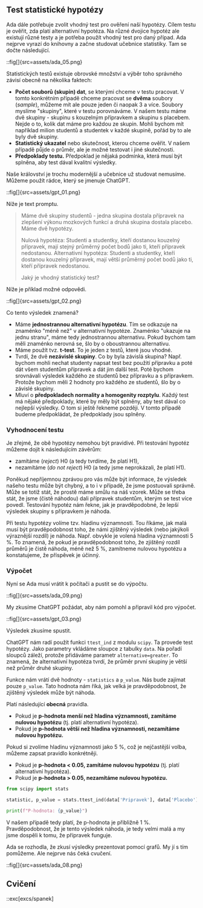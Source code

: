 ## Test statistické hypotézy

Ada dále potřebuje zvolit vhodný test pro ověření naší hypotézy. Cílem testu je ověřit, zda platí alternativní hypotéza. Na různé dvojice hypotéz ale existují různé testy a je potřeba použít vhodný test pro daný případ. Ada nejprve vyrazí do knihovny a začne studovat učebnice statistiky. Tam se dočte následující.

::fig[]{src=assets/ada_05.png}

Statistických testů existuje obrovské množství a výběr toho správného závisí obecně na několika faktech:

- **Počet souborů (skupin) dat**, se kterými chceme v testu pracovat. V tomto konkrétním případě chceme pracovat se **dvěma** soubory (*sample*), můžeme mít ale pouze jeden či naopak 3 a více. Soubory myslíme "skupiny", které v testu porovnáváme. V našem testu máme dvě skupiny - skupinu s kouzelným přípravkem a skupinu s placebem. Nejde o to, kolik dat máme pro každou ze skupin. Mohli bychom mít například milion studentů a studentek v každé skupině, pořád by to ale byly dvě skupiny.
- **Statistický ukazatel** nebo skutečnost, kterou chceme ověřit. V našem případě půjde o průměr, ale je možné testovat i jiné skutečnosti.
- **Předpoklady testu.** Předpoklad je nějaká podmínka, která musí být splněna, aby test dával kvalitní výsledky.

Naše království je trochu modernější a učebnice už studovat nemusíme. Můžeme použít rádce, který se jmenuje ChatGPT.

::fig[]{src=assets/gpt_01.png}

Níže je text promptu.

> Máme dvě skupiny studentů - jedna skupina dostala přípravek na zlepšení výkonu mozkových funkcí a druhá skupina dostala placebo. Máme dvě hypotézy.
>
> Nulová hypotéza: Studenti a studentky, kteří dostanou kouzelný přípravek, mají stejný průměrný počet bodů jako ti, kteří přípravek nedostanou.
> Alternativní hypotéza: Studenti a studentky, kteří dostanou kouzelný přípravek, mají větší průměrný počet bodů jako ti, kteří přípravek nedostanou.
>
> Jaký je vhodný statistický test?

Níže je příklad možné odpovědi.

::fig[]{src=assets/gpt_02.png}

Co tento výsledek znamená?

- Máme **jednostrannou alternativní hypotézu**. Tím se odkazuje na znaménko "méně než" v alternativní hypotéze. Znaménko "ukazuje na jednu stranu", máme tedy jednostrannou alternativu. Pokud bychom tam měli znaménko nerovná se, šlo by o oboustrannou alternativu.
- Máme použít tvz. **t-test**. To je jeden z testů, které jsou vhodné.
- Tvrdí, že dvě **nezávislé skupiny**. Co by byla závislá skupina? Např. bychom mohli nechat studenty napsat test bez použití přípravku a poté dát všem studentům přípravek a dát jim další test. Poté bychom srovnávali výsledek každého ze studentů bez přípravku a s přípravkem. Protože bychom měli 2 hodnoty pro každého ze studentů, šlo by o závislé skupiny.
- Mluví o **předpokladech normality a homogenity rozptylu**. Každý test má nějaké předpoklady, které by měly být splněny, aby test dával co nejlepší výsledky. O tom si ještě řekneme později. V tomto případě budeme předpokládat, že předpoklady jsou splněny.

### Vyhodnocení testu

Je zřejmé, že obě hypotézy nemohou být pravidivé. Při testování hypotéz můžeme dojít k následujícím závěrům:

* zamítáme (*reject*) H0 (a tedy tvrdíme, že platí H1),
* nezamítáme (*do not reject*) H0 (a tedy jsme neprokázali, že platí H1).

Poněkud nepříjemnou zprávou pro vás může být informace, že výsledek našeho testu může být chybný, a to i v případě, že jsme postuovali správně. Může se totiž stát, že prostě máme smůlu na náš vzorek. Může se třeba stát, že jsme (čistě náhodou) dali přípravek studentům, kterým se test více povedl. Testování hypotéz nám řekne, jak je pravděpodobné, že lepší výsledek skupiny s přípravkem je náhoda.

Při testu hypotézy volíme tzv. hladinu významnosti. Tou říkáme, jak malá musí být pravděpodobnost toho, že námi zjištěný výsledek (nebo jakýkoli výraznější rozdíl) je náhoda. Např. obvykle je volená hladina významnosti 5 %. To znamená, že pokud je pravděpodobnost toho, že zjištěný rozdíl průměrů je čistě náhoda, méně než 5 %, zamítneme nulovou hypotézu a konstatujeme, že příspěvek je účinný.

### Výpočet

Nyní se Ada musí vrátit k počítači a pustit se do výpočtu.

::fig[]{src=assets/ada_09.png}

My zkusíme ChatGPT požádat, aby nám pomohl a připravil kód pro výpočet.

::fig[]{src=assets/gpt_03.png}

Výsledek zkusíme spustit.

ChatGPT nám radí použít funkci `ttest_ind` z modulu `scipy`. Ta provede test hypotézy. Jako parametry vkládáme sloupce z tabulky `data`. Na pořadí sloupců záleží, protože přidáváme parametr `alternative=greater`. To znamená, že alternativní hypotéza tvrdí, že průměr první skupiny je větší než průměr druhé skupiny.

Funkce nám vrátí dvě hodnoty - `statistics` a `p_value`. Nás bude zajímat pouze `p_value`. Tato hodnota nám říká, jak velká je pravděpodobnost, že zjištěný výsledek může být náhoda.

Platí následující **obecná** pravidla.

- Pokud je **p-hodnota menší než hladina významnosti, zamítáme nulovou hypotézu** (tj. platí alternativní hypotéza).
- Pokud je **p-hodnota větší než hladina významnosti, nezamítáme nulovou hypotézu.**

Pokud si zvolíme hladinu významnosti jako 5 %, což je nejčastější volba, můžeme zapsat pravidlo konkrétněji.

- Pokud je **p-hodnota < 0.05, zamítáme nulovou hypotézu** (tj. platí alternativní hypotéza).
- Pokud je **p-hodnota > 0.05, nezamítáme nulovou hypotézu.**


```python
from scipy import stats

statistic, p_value = stats.ttest_ind(data['Pripravek'], data['Placebo'], alternative='greater')

print(f"P-hodnota: {p_value}")
```

V našem případě tedy platí, že p-hodnota je přibližně 1 %. Pravděpodobnost, že je tento výsledek náhoda, je tedy velmi malá a my jsme dospěli k tomu, že přípravek funguje.


Ada se rozhodla, že zkusí výsledky prezentovat pomocí grafů. My jí s tím pomůžeme. Ale nejprve nás čeká cvučení.

::fig[]{src=assets/ada_08.png}

## Cvičení

::exc[excs/spanek]
